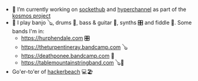 
- 🔭 I’m currently working on [sockethub](https://github.com/sockethub/sockethub) and [hyperchannel](https://github.com/67p/hyperchannel) as part of the [kosmos project](https://kosmos.org)
- 🎵 I play banjo 🪕, drums 🥁, bass & guitar 🎸, synths 🎛️ and fiddle 🎻. Some bands I'm in:
  - https://hurphendale.com 🎛️
  - https://theturpentineray.bandcamp.com 🪕
  - https://deathponee.bandcamp.com 🥁
  - https://tablemountainstringband.com 🪕🎻
- Go'er-to'er of [hackerbeach](https://hackerbeach.org/) 💻🏖






